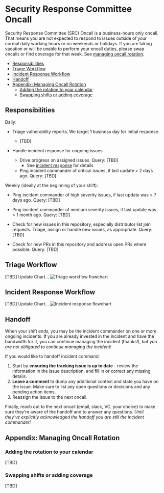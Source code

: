 # Security Response Committee Oncall

Security Response Committee (SRC) Oncall is a business-hours only oncall. That
means you are not expected to respond to issues outside of your normal daily
working hours or on weekends or holidays. If you are taking vacation or will be
unable to perform your oncall duties, please swap oncalls or find coverage for
that week. See [managing oncall rotation](#appendix-managing-oncall-rotation).

<!-- toc -->
- [Responsibilities](#responsibilities)
- [Triage Workflow](#triage-workflow)
- [Incident Response Workflow](#incident-response-workflow)
- [Handoff](#handoff)
- [Appendix: Managing Oncall Rotation](#appendix-managing-oncall-rotation)
  - [Adding the rotation to your
    calendar](#adding-the-rotation-to-your-calendar)
  - [Swapping shifts or adding coverage](#swapping-shifts-or-adding-coverage)
<!-- /toc -->

## Responsibilities

Daily:

- Triage vulnerability reports. We target 1 business day for initial response.
  - [TBD]

- Handle incident response for ongoing issues
  - Drive progress on assigned issues. Query: [TBD]
    - See [incident response](#incident-response-workflow) for details
  - Ping incident commander of critical issues, if last update > 2 days ago.
    Query: [TBD]

Weekly (ideally at the beginning of your shift):

- Ping incident commander of high severity issues, if last update was > 7 days
  ago.  Query: [TBD]

- Ping incident commander of medium severity issues, if last update was > 1
  month ago.  Query: [TBD]

- Check for new issues in this repository, especially distributor list join
  requests. Triage, assign or handle new issues, as appropriate.  Query: [TBD]

- Check for new PRs in this repository and address open PRs where possible.
  Query: [TBD]

## Triage Workflow

[TBD] Update Chart... ![Triage workflow
flowchart](images/src-oncall-triage-flow.png)

## Incident Response Workflow

[TBD] Update Chart... ![Incident response
flowchart](images/src-oncall-incident-flow.png)

## Handoff

When your shift ends, you may be the incident commander on one or more ongoing
incidents. If you are already invested in the incident and have the bandwidth
for it, you can continue managing the incident (thanks!), but _you are not
obligated to continue managing the incident!_

If you would like to handoff incident command:

1. Start by **ensuring the tracking issue is up to date** - review the
   information in the issue description, and fill in or correct any missing
   details.
2. **Leave a comment** to dump any additional context and state you have on the
   issue. Make sure to list any open questions or decisions and any pending
   action items.
3. Reassign the issue to the next oncall.

Finally, reach out to the next oncall (email, slack, VC, your choice) to make
sure they're aware of the handoff and to answer any questions. _Until they've
explicitly acknowledged the handoff you are still the incident commander!_

## Appendix: Managing Oncall Rotation

### Adding the rotation to your calendar

[TBD]

### Swapping shifts or adding coverage

[TBD]
